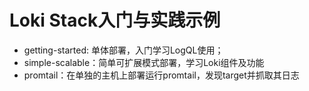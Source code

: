 # Loki Stack入门与实践示例

- getting-started: 单体部署，入门学习LogQL使用；
- simple-scalable：简单可扩展模式部署，学习Loki组件及功能
- promtail：在单独的主机上部署运行promtail，发现target并抓取其日志
